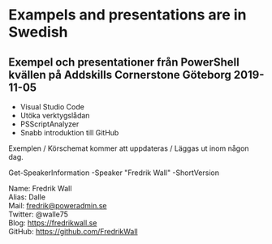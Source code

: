 # Exampels and presentations are in Swedish

## Exempel och presentationer från PowerShell kvällen på Addskills Cornerstone Göteborg 2019-11-05

- Visual Studio Code
- Utöka verktygslådan
- PSScriptAnalyzer
- Snabb introduktion till GitHub

Exemplen / Körschemat kommer att uppdateras / Läggas ut inom någon dag.

Get-SpeakerInformation -Speaker "Fredrik Wall" -ShortVersion

Name:       Fredrik Wall  
Alias:      Dalle  
Mail:       fredrik@poweradmin.se  
Twitter:    @walle75  
Blog:       https://fredrikwall.se  
GitHub:     https://github.com/FredrikWall
